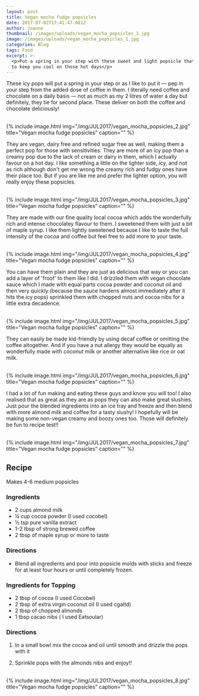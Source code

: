 ```yaml
---
layout: post
title: Vegan mocha fudge popsicles
date: 2017-07-02T17:41:47.081Z
author: Joanne
thumbnail: /images/uploads/vegan_mocha_popsicles_1.jpg
image: /images/uploads/vegan_mocha_popsicles_1.jpg
categories: Blog
tags: Food
excerpt: >-
  <p>Put a spring in your step with these sweet and light popsicle that are sure
  to keep you cool on those hot days</p>
---
```

These icy pops will put a spring in your step or as I like to put it &mdash; pep in your step from the added dose of coffee in them. I literally need coffee and chocolate on a daily basis &mdash; not as much as my 2 litres of water a day but definitely, they tie for second place.  These deliver on both the coffee and chocolate deliciously! 
 
<br>
{% include image.html
img="/img/JUL2017/vegan_mocha_popsicles_2.jpg"
title="Vegan mocha fudge popsicles"
caption="" %}
<br>

They are vegan, dairy free and refined sugar free as well, making them a perfect pop for those with sensitivities.  They are more of an icy pop than a creamy pop due to the lack of cream or dairy in them, which I actually favour on a hot day.  I like something a little on the lighter side, icy, and not as rich although don't get me wrong the creamy rich and fudgy ones have their place too. But if you are like me and prefer the lighter option, you will really enjoy these popsicles. 

<br>
{% include image.html
img="/img/JUL2017/vegan_mocha_popsicles_3.jpg"
title="Vegan mocha fudge popsicles"
caption="" %}
<br>

They are made with our fine quality local cocoa which adds the wonderfully rich and intense chocolatey flavour to them.  I sweetened them with just a bit of maple syrup.  I like them lightly sweetened because I like to taste the full intensity of the cocoa and coffee but feel free to add more to your taste.  

<br>
{% include image.html
img="/img/JUL2017/vegan_mocha_popsicles_4.jpg"
title="Vegan mocha fudge popsicles"
caption="" %}
<br>

You can have them plain and they are just as delicious that way or you can add a layer of 'froof' to them like I did. I drizzled them with vegan chocolate sauce which I made with equal parts cocoa powder and coconut oil and then very quickly (because the sauce hardens almost immediately after it hits the icy pops) sprinkled them with chopped nuts and cocoa nibs for a little extra decadence. 

<br>
{% include image.html
img="/img/JUL2017/vegan_mocha_popsicles_5.jpg"
title="Vegan mocha fudge popsicles"
caption="" %}
<br>

They can easily be made kid-friendly by using decaf coffee or omitting the coffee altogether. And if you have a nut allergy they would be equally as wonderfully made with coconut milk or another alternative like rice or oat milk. 

<br>
{% include image.html
img="/img/JUL2017/vegan_mocha_popsicles_6.jpg"
title="Vegan mocha fudge popsicles"
caption="" %}
<br>

I had a lot of fun making and eating these guys and know you will too! I also realised that as great as they are as pops they can also make great slushies.  Just pour the blended ingredients into an ice tray and freeze and then blend with more almond milk and coffee for a tasty slushy!  I hopefully will be making some non-vegan creamy and boozy ones too. Those will definitely be fun to recipe test!! 

<br>
{% include image.html
img="/img/JUL2017/vegan_mocha_popsicles_7.jpg"
title="Vegan mocha fudge popsicles"
caption="" %}
<br>

## Recipe 
Makes 4-6 medium popsicles  

### Ingredients 

* 2 cups almond milk 
* &frac14; cup cocoa powder (I used cocobel)
* &frac12; tsp pure vanilla extract 
* 1-2 tbsp of strong brewed coffee 
* 2 tbsp of maple syrup or more to taste   

### Directions 

* Blend all ingredients and pour into popsicle molds with sticks and freeze for at least four hours or until completely frozen. 

### Ingredients for Topping 

* 2 tbsp of cocoa (I used Cocobel) 
* 2 tbsp of extra virgin coconut oil (I used cgaltd)
* 2 tbsp of chopped almonds 
* 1 tbsp cacao nibs ( I used Eatsoular) 

### Directions 

1. In a small bowl mix the cocoa and oil until smooth and drizzle the pops with it 

1. Sprinkle pops with the almonds nibs and enjoy!!  

<br>
{% include image.html
img="/img/JUL2017/vegan_mocha_popsicles_8.jpg"
title="Vegan mocha fudge popsicles"
caption="" %}
<br>



